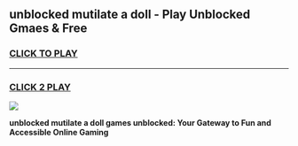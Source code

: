 
## unblocked mutilate a doll - Play Unblocked Gmaes & Free
<h3>
<a href="https://news.freeplayer.one?title=unblocked_mutilate_a_doll&ref=16F">CLICK TO PLAY</a></h3>
<hr>

<h3>
<a href="https://news.freeplayer.one?title=unblocked_mutilate_a_doll&ref=16F">CLICK 2 PLAY</a>
  
</h3>

<a href="https://news.freeplayer.one?title=unblocked_mutilate_a_doll&ref=16F/"><img src="https://clearcache.store/games.png"></a>


**unblocked mutilate a doll games unblocked: Your Gateway to Fun and Accessible Online Gaming**
